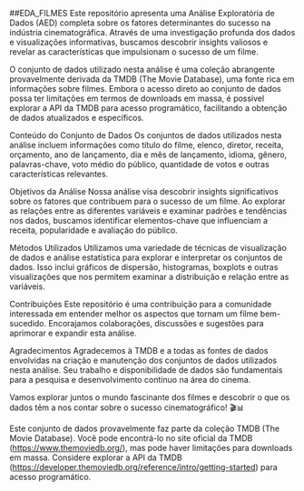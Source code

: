 
##EDA_FILMES
Este repositório apresenta uma Análise Exploratória de Dados (AED) completa sobre os fatores determinantes do sucesso na indústria cinematográfica. Através de uma investigação profunda dos dados e visualizações informativas, buscamos descobrir insights valiosos e revelar as características que impulsionam o sucesso de um filme.

O conjunto de dados utilizado nesta análise é uma coleção abrangente provavelmente derivada da TMDB (The Movie Database), uma fonte rica em informações sobre filmes. Embora o acesso direto ao conjunto de dados possa ter limitações em termos de downloads em massa, é possível explorar a API da TMDB para acesso programático, facilitando a obtenção de dados atualizados e específicos.

Conteúdo do Conjunto de Dados
Os conjuntos de dados utilizados nesta análise incluem informações como título do filme, elenco, diretor, receita, orçamento, ano de lançamento, dia e mês de lançamento, idioma, gênero, palavras-chave, voto médio do público, quantidade de votos e outras características relevantes.

Objetivos da Análise
Nossa análise visa descobrir insights significativos sobre os fatores que contribuem para o sucesso de um filme. Ao explorar as relações entre as diferentes variáveis e examinar padrões e tendências nos dados, buscamos identificar elementos-chave que influenciam a receita, popularidade e avaliação do público.

Métodos Utilizados
Utilizamos uma variedade de técnicas de visualização de dados e análise estatística para explorar e interpretar os conjuntos de dados. Isso inclui gráficos de dispersão, histogramas, boxplots e outras visualizações que nos permitem examinar a distribuição e relação entre as variáveis.

Contribuições
Este repositório é uma contribuição para a comunidade interessada em entender melhor os aspectos que tornam um filme bem-sucedido. Encorajamos colaborações, discussões e sugestões para aprimorar e expandir esta análise.

Agradecimentos
Agradecemos à TMDB e a todas as fontes de dados envolvidas na criação e manutenção dos conjuntos de dados utilizados nesta análise. Seu trabalho e disponibilidade de dados são fundamentais para a pesquisa e desenvolvimento contínuo na área do cinema.

Vamos explorar juntos o mundo fascinante dos filmes e descobrir o que os dados têm a nos contar sobre o sucesso cinematográfico! 🎬📊

Este conjunto de dados provavelmente faz parte da coleção TMDB (The Movie Database). Você pode encontrá-lo no site oficial da TMDB (https://www.themoviedb.org/), mas pode haver limitações para downloads em massa. Considere explorar a API da TMDB (https://developer.themoviedb.org/reference/intro/getting-started) para acesso programático.
